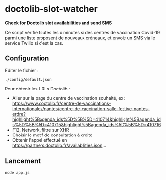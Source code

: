 # doctolib-slot-watcher
__Check for Doctolib slot availabilities and send SMS__

Ce script vérifie toutes les x minutes si des centres de vaccination Covid-19 parmi une liste proposent de nouveaux créneaux, et envoie un SMS via le service Twilio si c'est la cas.

## Configuration
Editer le fichier :
```
./config/default.json
```

Pour obtenir les URLs Doctolib : 
* Aller sur la page du centre de vaccination souhaité, ex : 
https://www.doctolib.fr/centre-de-vaccinations-internationales/nantes/centre-de-vaccination-salle-festive-nantes-erdre?highlight%5Bagenda_ids%5D%5B%5D=410714&highlight%5Bagenda_ids%5D%5B%5D=410715&highlight%5Bagenda_ids%5D%5B%5D=410716
* F12, Network, filtre sur XHR
* Choisir le motif de consultation à droite
* Obtenir l'appel effectué en https://partners.doctolib.fr/availabilities.json...

## Lancement
```
node app.js
```